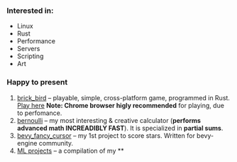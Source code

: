 ### Interested in:
* Linux
* Rust
* Performance
* Servers
* Scripting
* Art
### Happy to present
1. [brick_bird](https://github.com/Siiir/brick_bird) – playable, simple, cross-platform game, programmed in Rust.  
   [Play here](https://siiir.github.io/brick_bird/) **Note: Chrome browser higly recommended** for playing, due to perfomance.
2. [bernoulli](https://github.com/Siiir/Bernoulli) – my most interesting & creative calculator (**performs advanced math INCREADIBLY FAST**). It is specialized in **partial sums**.
3. [bevy_fancy_cursor](https://github.com/Siiir/bevy_fancy_cursor) – my 1st project to score stars. Written for bevy-engine community.
4. [ML projects](https://github.com/Siiir/ML) – a compilation of my **
